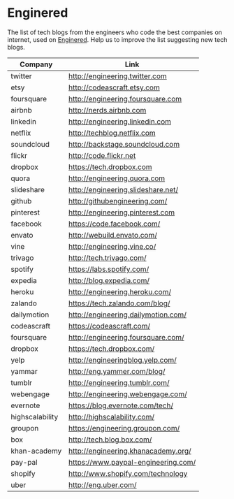 # Enginered
The list of tech blogs from the engineers who code the best companies on internet, used on [Enginered](http://engine.red). Help us to improve the list suggesting new tech blogs.


| Company           | Link                                     |
| ----------------- | ---------------------------------------- |
| twitter           | http://engineering.twitter.com           |
| etsy              | http://codeascraft.etsy.com              |
| foursquare        | http://engineering.foursquare.com        |
| airbnb            | http://nerds.airbnb.com                  |
| linkedin          | http://engineering.linkedin.com          |
| netflix           | http://techblog.netflix.com              |
| soundcloud        | http://backstage.soundcloud.com          |
| flickr            | http://code.flickr.net                   |
| dropbox           | https://tech.dropbox.com                 |
| quora             | http://engineering.quora.com             |
| slideshare        | http://engineering.slideshare.net/       |
| github            | http://githubengineering.com/            |
| pinterest         | http://engineering.pinterest.com         |
| facebook          | https://code.facebook.com/               |
| envato            | http://webuild.envato.com/               |
| vine              | http://engineering.vine.co/              |
| trivago           | http://tech.trivago.com/                 |
| spotify           | https://labs.spotify.com/                |
| expedia           | http://blog.expedia.com/                 |
| heroku            | http://engineering.heroku.com/           |
| zalando           | https://tech.zalando.com/blog/           |
| dailymotion       | http://engineering.dailymotion.com/      |
| codeascraft       | https://codeascraft.com/                 |
| foursquare        | http://engineering.foursquare.com/       |
| dropbox           | https://tech.dropbox.com/                |
| yelp              | http://engineeringblog.yelp.com/         |
| yammar            | http://eng.yammer.com/blog/              |
| tumblr            | http://engineering.tumblr.com/           |
| webengage         | http://engineering.webengage.com/        |
| evernote          | https://blog.evernote.com/tech/          |
| highscalability   | http://highscalability.com/              |
| groupon           | https://engineering.groupon.com/         |
| box               | http://tech.blog.box.com/                |
| khan-academy      | http://engineering.khanacademy.org/      |
| pay-pal           | https://www.paypal-engineering.com/      |
| shopify           | http://www.shopify.com/technology        |
| uber              | http://eng.uber.com/                     |

